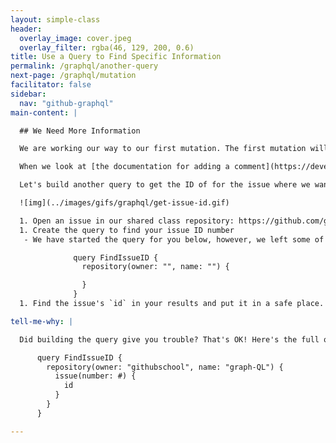 ```yaml
---
layout: simple-class
header:
  overlay_image: cover.jpeg
  overlay_filter: rgba(46, 129, 200, 0.6)
title: Use a Query to Find Specific Information
permalink: /graphql/another-query
next-page: /graphql/mutation
facilitator: false
sidebar:
  nav: "github-graphql"
main-content: |

  ## We Need More Information

  We are working our way to our first mutation. The first mutation will be to add a comment to an existing issue containing the list of repositories you just created.

  When we look at [the documentation for adding a comment](https://developer.github.com/v4/reference/mutation/addcomment/), we will see that the list of inputs includes a `subjectId` and `body`. We can tell these are required because they have an ! next to the data type (ID!).

  Let's build another query to get the ID of for the issue where we want to place our list of repositories.

  ![img](../images/gifs/graphql/get-issue-id.gif)

  1. Open an issue in our shared class repository: https://github.com/githubschool/graph-ql
  1. Create the query to find your issue ID number
   - We have started the query for you below, however, we left some of the **fields** blank so you can try to build the query yourself. For help, [check out the documentation](https://developer.github.com/v4/). To see a full code example, expand the "Tell me why" section below.

              query FindIssueID {
                repository(owner: "", name: "") {

                }
              }
  1. Find the issue's `id` in your results and put it in a safe place. We'll need it for the next step when we build a mutation.

tell-me-why: |

  Did building the query give you trouble? That's OK! Here's the full query. Paste it into the GraphQL Explorer to get the issue `id` for your own issue, just be sure to replace `#` with the number of [your own issue](https://github.com/githubschool/graph-ql/issues).

      query FindIssueID {
        repository(owner: "githubschool", name: "graph-QL") {
          issue(number: #) {
            id
          }
        }
      }

---
```

